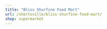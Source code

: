 ```yaml
---
title: "Bliss Shurfine Food Mart"
url: /shortsville/bliss-shurfine-food-mart/
shop: supermarket
---
```

